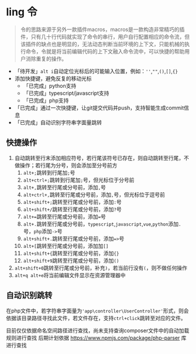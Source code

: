 # ling 令
> 令的思路来源于另外一款插件macros，macros是一款构造非常精巧的插件，只有几十行代码就实现了命令的串行，用户自行配置相应的命令流，但该插件的缺点也是明显的，无法动态判断当前环境的上下文，只能机械的执行命令，令就是将当前编辑代码的上下文融入命令流中，可以快捷的帮助用户消除重复的操作。

- 「待开发」`alt i`自动定位光标后的可能输入位置，例如：`''`,`""`,`()`,`[]`,`{}`
- 添加快捷键，避免反复的移动光标
    - 「已完成」python支持
    - 「已完成」typescript/javascript支持
    - 「已完成」php支持
- 「已完成」通过一次快捷键，让git提交代码并push，支持智能生成commit信息
- 「已完成」自动识别字符串字面量跳转

## 快捷操作
1. 自动跳转至行末添加相应符号，若行尾该符号已存在，则自动跳转至行尾，不做操作；若行尾为分号，则会添加至分号前方
    1. `alt+;`跳转到行尾加`;`号
    1. `alt+ctrl+;`跳转到行尾加`;`号，但光标位于分号前
    1. `alt+,`跳转至行尾或分号前，添加`,`号
    1. `alt+ctrl+,`跳转至行尾或分号前，添加`,`号，但光标位于逗号前
    1. `alt+shift+;`跳转至行尾或分号前，添加`:`号
    1. `alt+shift+/`跳转至行尾或分号前，添加`?`号
    1. `alt+=`跳转至行尾或分号前，添加`=`号
    1. `alt+.`跳转至行尾或分号前，`typescript`,`javascript`,`vue`,`python`添加`.`号，`php`添加`->`号
    1. `alt+shift+.`跳转至行尾或分号前，添加`=>`号
    1. `alt+[`跳转至行尾或分号前，添加加`[]`
    1. `alt+shift+{`跳转至行尾或分号前，添加`{}`
    1. `alt+shift+9`跳转至行尾或分号前，添加`()`
1. `alt+shift+0`跳转至行尾或分号前，补充`)`，若当前行没有`(`，则不做任何操作
1. `alt+q alt+e`将当前编辑文件显示在资源管理器中

## 自动识别跳转
在php文件中，若字符串字面量为`'app\controller\UserController'`形式，则会依据该目录路径寻找此文件，若文件存在，支持`ctrl+click`跳转至对应的文件。

目前仅仅依据命名空间路径进行查找，尚未支持查询composer文件中的自动加载规则进行查找
后期计划依据 https://www.npmjs.com/package/php-parser 库进行查找